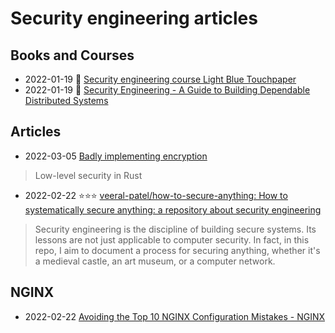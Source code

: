 # Security engineering articles


## Books and Courses
- 2022-01-19 🎥 [Security engineering course   Light Blue Touchpaper](https://www.lightbluetouchpaper.org/2022/01/19/security-engineering-course/)
- 2022-01-19 📕 [Security Engineering - A Guide to Building Dependable Distributed Systems](https://www.cl.cam.ac.uk/~rja14/book.html)

## Articles
- 2022-03-05 [Badly implementing encryption](https://ayende.com/blog/posts/series/196449-A/badly-implementing-encryption)
> Low-level security in Rust
- 2022-02-22 ⭐⭐⭐ [veeral-patel/how-to-secure-anything: How to systematically secure anything: a repository about security engineering](https://github.com/veeral-patel/how-to-secure-anything)
> Security engineering is the discipline of building secure systems.
> Its lessons are not just applicable to computer security. In fact, in this repo, I aim to document a process for securing anything, whether it's a medieval castle, an art museum, or a computer network.

## NGINX
- 2022-02-22 [Avoiding the Top 10 NGINX Configuration Mistakes - NGINX](https://www.nginx.com/blog/avoiding-top-10-nginx-configuration-mistakes/)